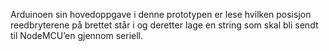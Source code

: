 Arduinoen sin hovedoppgave i denne prototypen er lese hvilken posisjon reedbryterene på brettet står i og deretter lage en string som skal bli sendt til NodeMCU’en gjennom seriell.
